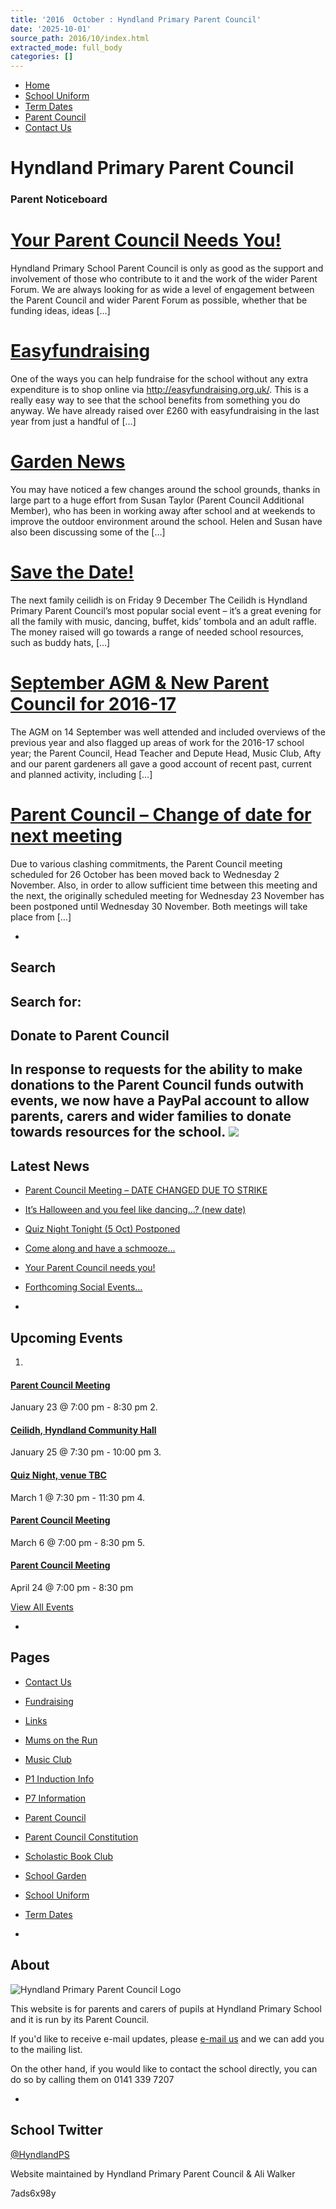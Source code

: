 ```yaml
---
title: '2016  October : Hyndland Primary Parent Council'
date: '2025-10-01'
source_path: 2016/10/index.html
extracted_mode: full_body
categories: []
---
```

- [Home](http://www.hyndlandprimaryparentcouncil.org)
- [School Uniform](school-uniform/)
- [Term Dates](term-dates/)
- [Parent Council](parent-council/)
- [Contact Us](contact-us/)

# Hyndland Primary Parent Council

### Parent Noticeboard

# [Your Parent Council Needs You!](/news/your-parent-council-needs-you-4/)

Hyndland Primary School Parent Council is only as good as the support and involvement of those who contribute to it and the work of the wider Parent Forum. We are always looking for as wide a level of engagement between the Parent Council and wider Parent Forum as possible, whether that be funding ideas, ideas […]

# [Easyfundraising](/news/easyfundraising-2/)

One of the ways you can help fundraise for the school without any extra expenditure is to shop online via http://easyfundraising.org.uk/. This is a really easy way to see that the school benefits from something you do anyway. We have already raised over £260 with easyfundraising in the last year from just a handful of […]

# [Garden News](/news/garden-news-2/)

You may have noticed a few changes around the school grounds, thanks in large part to a huge effort from Susan Taylor (Parent Council Additional Member), who has been in working away after school and at weekends to improve the outdoor environment around the school. Helen and Susan have also been discussing some of the […]

# [Save the Date!](/news/save-the-date/)

The next family ceilidh is on Friday 9 December The Ceilidh is Hyndland Primary Parent Council’s most popular social event – it’s a great evening for all the family with music, dancing, buffet, kids’ tombola and an adult raffle. The money raised will go towards a range of needed school resources, such as buddy hats, […]

# [September AGM & New Parent Council for 2016-17](/news/september-agm-new-parent-council-for-2016-17/)

The AGM on 14 September was well attended and included overviews of the previous year and also flagged up areas of work for the 2016-17 school year; the Parent Council, Head Teacher and Depute Head, Music Club, Afty and our parent gardeners all gave a good account of recent past, current and planned activity, including […]

# [Parent Council – Change of date for next meeting](/news/parent-council-change-of-date-for-next-meeting/)

Due to various clashing commitments, the Parent Council meeting scheduled for 26 October has been moved back to Wednesday 2 November. Also, in order to allow sufficient time between this meeting and the next, the originally scheduled meeting for Wednesday 23 November has been postponed until Wednesday 30 November. Both meetings will take place from […]

- 
## Search

Search for:
- 
## Donate to Parent Council

In response to requests for the ability to make donations to the Parent Council funds outwith events, we now have a PayPal account to allow parents, carers and wider families to donate towards resources for the school. [![](https://www.paypalobjects.com/en_US/i/btn/x-click-butcc-donate.gif)](https://www.paypal.com/cgi-bin/webscr?cmd=_s-xclick&hosted_button_id=BW7E8PDGXH45Y)
- 
## Latest News

- [Parent Council Meeting – DATE CHANGED DUE TO STRIKE](/news/parent-council-meeting-date-changed-due-to-strike/)
- [It’s Halloween and you feel like dancing…? (new date)](/news/its-halloween-and-you-feel-like-dancing-new-date/)
- [Quiz Night Tonight (5 Oct) Postponed](/news/quiz-night-tonight-5-oct-postponed/)
- [Come along and have a schmooze…](/news/come-along-and-have-a-schmooze/)
- [Your Parent Council needs you!](/news/your-parent-council-needs-you-10/)
- [Forthcoming Social Events…](/news/forthcoming-social-events/)

- 
## Upcoming Events

1. 
#### [Parent Council Meeting](event/parent-council-meeting-tbc-3/)

January 23 @ 7:00 pm - 8:30 pm
2. 
#### [Ceilidh, Hyndland Community Hall](event/ceilidh/)

January 25 @ 7:30 pm - 10:00 pm
3. 
#### [Quiz Night, venue TBC](event/quiz-night-venue-tbc/)

March 1 @ 7:30 pm - 11:30 pm
4. 
#### [Parent Council Meeting](event/parent-council-meeting-tbc-4/)

March 6 @ 7:00 pm - 8:30 pm
5. 
#### [Parent Council Meeting](event/parent-council-meeting-tbc-6/)

April 24 @ 7:00 pm - 8:30 pm

[View All Events](events/)

- 
## Pages

- [Contact Us](contact-us/)
- [Fundraising](fundraising/)
- [Links](links/)
- [Mums on the Run](mums-on-the-run/)
- [Music Club](music-club/)
- [P1 Induction Info](p1-induction-info/)
- [P7 Information](p7-information/)
- [Parent Council](parent-council/)
- [Parent Council Constitution](parent-council-constitution/)
- [Scholastic Book Club](scholastic-book-club/)
- [School Garden](school-garden/)
- [School Uniform](school-uniform/)
- [Term Dates](term-dates/)

- 
## About

 ![Hyndland Primary Parent Council Logo](/assets/images/2012/02/logo.gif)

This website is for parents and carers of pupils at Hyndland Primary School and it is run by its Parent Council.

If you'd like to receive e-mail updates, please [e-mail us](mailto:enquiries@hyndlandprimaryparentcouncil.org) and we can add you to the mailing list.

On the other hand, if you would like to contact the school directly, you can do so by calling them on 0141 339 7207

- 
## School Twitter
[@HyndlandPS](https://twitter.com/HyndlandPS)

Website maintained by Hyndland Primary Parent Council & Ali Walker

7ads6x98y
